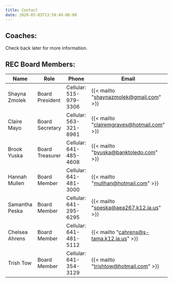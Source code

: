 ```yaml
---
title: Contact
date: 2020-03-03T13:59:49-06:00
---
```


<!--This is a stupid, but apparently necessary file.  It's stupid because this content is not displayed anywhere on the site, but the file is necessary just to make sure the `contact` page exists./-->

## Coaches:

Check back later for more information.

## REC Board Members:

| Name | Role | Phone | Email |
| ---  | ---  | ---   | ---   |
| Shayna Zmolek | Board President | Cellular: 515-979-3306 | {{< mailto "shaynazmolek@gmail.com" >}} |
| Claire Mayo | Board Secretary | Cellular: 563-321-8961 | {{< mailto "clairemgraves@hotmail.com" >}} |
| Brook Yuska | Board Treasurer | Cellular: 641-485-4608 | {{< mailto "byuska@banktoledo.com" >}} |
| Hannah Mullen | Board Member | Cellular: 641-481-3000 | {{< mailto "mullhan@hotmail.com" >}} |
| Samantha Peska | Board Member | Cellular: 641-295-6295 | {{< mailto "speska@aea267.k12.ia.us" >}} |
| Chelsea Ahrens | Board Member | Cellular: 641-481-5112 | {{< mailto "cahrens@s-tama.k12.ia.us" >}} |
| Trish Tow | Board Member | Cellular: 641-354-3129 | {{< mailto "trishtow@hotmail.com" >}} |
